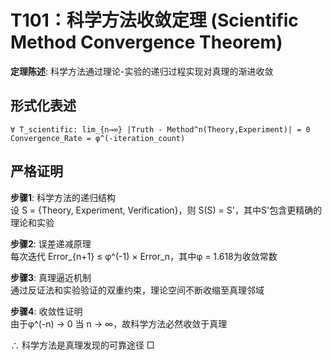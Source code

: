 # T101：科学方法收敛定理 (Scientific Method Convergence Theorem)  

**定理陈述**: 科学方法通过理论-实验的递归过程实现对真理的渐进收敛  

## 形式化表述  
```
∀ T_scientific: lim_{n→∞} |Truth - Method^n(Theory,Experiment)| = 0  
Convergence_Rate = φ^(-iteration_count)  
```

## 严格证明  

**步骤1**: 科学方法的递归结构  
设 S = {Theory, Experiment, Verification}，则 S(S) = S'，其中S'包含更精确的理论和实验  

**步骤2**: 误差递减原理  
每次迭代 Error_{n+1} ≤ φ^(-1) × Error_n，其中φ = 1.618为收敛常数  

**步骤3**: 真理逼近机制  
通过反证法和实验验证的双重约束，理论空间不断收缩至真理邻域  

**步骤4**: 收敛性证明  
由于φ^(-n) → 0 当 n → ∞，故科学方法必然收敛于真理  

∴ 科学方法是真理发现的可靠途径 □  